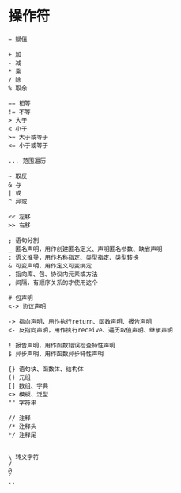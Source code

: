 # 操作符
    = 赋值

    + 加
    - 减
    * 乘
    / 除
    % 取余

    == 相等
    != 不等
    > 大于
    < 小于
    >= 大于或等于
    <= 小于或等于

    ... 范围遍历

    ~ 取反
    & 与
    | 或
    ^ 异或

    << 左移
    >> 右移

    ; 语句分割
    _ 匿名声明，用作创建匿名定义、声明匿名参数、缺省声明
    : 语义推导，用作名称指定、类型指定、类型转换
    & 可变声明，用作定义可变绑定  
    . 指向库、包、协议内元素或方法
    , 间隔，有顺序关系的才使用这个

    # 包声明
    <-> 协议声明

    -> 指向声明，用作执行return、函数声明、报告声明
    <- 反指向声明，用作执行receive、遍历取值声明、继承声明
    
    ! 报告声明，用作函数错误检查特性声明
    $ 异步声明，用作函数异步特性声明

    {} 语句块、函数体、结构体
    () 元组
    [] 数组、字典
    <> 模板、泛型
    "" 字符串

    // 注释
    /* 注释头
    */ 注释尾


    \ 转义字符
    / 
    @
    `
    ''
